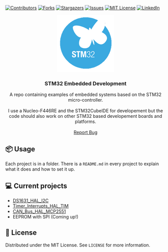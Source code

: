 [![Contributors][contributors-shield]][contributors-url]
[![Forks][forks-shield]][forks-url]
[![Stargazers][stars-shield]][stars-url]
[![Issues][issues-shield]][issues-url]
[![MIT License][license-shield]][license-url]
[![LinkedIn][linkedin-shield]][linkedin-url]

<p align="center">
  <a href="https://github.com/Vincentho711/STM32-Embedded-Development">
    <img src="images/STM32_logo.png" alt="Logo" width="180" height="180">
  </a>

  <h3 align="center">STM32 Embedded Development</h3>

  <p align="center">
    A repo containing examples of embedded systems based on the STM32 micro-controller.
    <br />
    <br />
    I use a Nucleo-F446RE and the STM32CubeIDE for developement but the code should also work on other STM32 based developement boards and platforms.
    <br />
    <br />
    <a href="https://github.com/Vincentho711/STM32-Embedded-Development/issues/new">Report Bug</a>
  </p>
</p>

<!-- USAGE EXAMPLES -->
## 📦 Usage

Each project is in a folder. There is a `README.md` in every project to explain what it does and how to set it up.

<!-- Current Projects -->
## 💻 Current projects
- [DS1631_HAL_I2C](https://github.com/Vincentho711/STM32-Embedded-Development/tree/master/DS1631_HAL_I2C)
- [Timer_Interrupts_HAL_TIM](https://github.com/Vincentho711/STM32-Embedded-Development/tree/master/Timer_Interrupts_HAL_TIM)
- [CAN_Bus_HAL_MCP2551](https://github.com/Vincentho711/STM32-Embedded-Development/tree/master/CAN_Bus_HAL_MCP2551)
- EEPROM with SPI (Coming up!)

<!-- LICENSE -->
## 📜 License

Distributed under the MIT License. See `LICENSE` for more information.


 


 <!-- MARKDOWN LINKS & IMAGES -->
<!-- https://www.markdownguide.org/basic-syntax/#reference-style-links -->
[contributors-shield]: https://img.shields.io/github/contributors/Vincentho711/STM32-Embedded-Development?style=for-the-badge
[contributors-url]: https://github.com/Vincentho711/STM32-Embedded-Development/graphs/contributors
[forks-shield]: https://img.shields.io/github/forks/Vincentho711/STM32-Embedded-Development?style=for-the-badge
[forks-url]: https://github.com/Vincentho711/STM32-Embedded-Development/network/members
[stars-shield]: https://img.shields.io/github/stars/Vincentho711/STM32-Embedded-Development?style=for-the-badge
[stars-url]: https://github.com/Vincentho711/STM32-Embedded-Development/stargazers
[issues-shield]: https://img.shields.io/github/issues/Vincentho711/STM32-Embedded-Development?style=for-the-badge
[issues-url]: https://github.com/Vincentho711/STM32-Embedded-Development/issues
[license-shield]: https://img.shields.io/github/license/Vincentho711/STM32-Embedded-Development?style=for-the-badge
[license-url]: https://github.com/Vincentho711/STM32-Embedded-Development/blob/main/LICENSE
[linkedin-shield]: https://img.shields.io/badge/-LinkedIn-black.svg?style=for-the-badge&logo=linkedin&colorB=555
[linkedin-url]: https://www.linkedin.com/in/vincent-ho-b0932b138/
